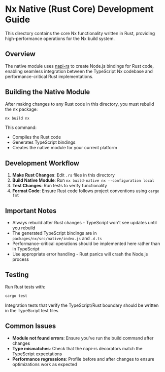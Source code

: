 # Nx Native (Rust Core) Development Guide

This directory contains the core Nx functionality written in Rust, providing high-performance operations for the Nx build system.

## Overview

The native module uses [napi-rs](https://napi.rs/) to create Node.js bindings for Rust code, enabling seamless integration between the TypeScript Nx codebase and performance-critical Rust implementations.

## Building the Native Module

After making changes to any Rust code in this directory, you must rebuild the nx package:

```bash
nx build nx
```

This command:

- Compiles the Rust code
- Generates TypeScript bindings
- Creates the native module for your current platform

## Development Workflow

1. **Make Rust Changes**: Edit `.rs` files in this directory
2. **Build Native Module**: Run `nx build-native nx --configuration local`
3. **Test Changes**: Run tests to verify functionality
4. **Format Code**: Ensure Rust code follows project conventions using `cargo fmt`

## Important Notes

- Always rebuild after Rust changes - TypeScript won't see updates until you rebuild
- The generated TypeScript bindings are in `packages/nx/src/native/index.js` and `.d.ts`
- Performance-critical operations should be implemented here rather than in TypeScript
- Use appropriate error handling - Rust panics will crash the Node.js process

## Testing

Run Rust tests with:

```bash
cargo test
```

Integration tests that verify the TypeScript/Rust boundary should be written in the TypeScript test files.

## Common Issues

- **Module not found errors**: Ensure you've run the build command after changes
- **Type mismatches**: Check that the napi-rs decorators match the TypeScript expectations
- **Performance regressions**: Profile before and after changes to ensure optimizations work as expected
